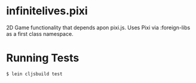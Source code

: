 # infinitelives.pixi
2D Game functionality that depends apon pixi.js. Uses Pixi via :foreign-libs as a first class namespace.

# Running Tests
```bash
$ lein cljsbuild test
```
